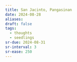 ```yaml
---
title: San Jacinto, Pangasinan
date: 2024-08-28
aliases: 
draft: false
tags:
  - thoughts
  - seedlings
sr-due: 2024-08-31
sr-interval: 3
sr-ease: 250
---
```

